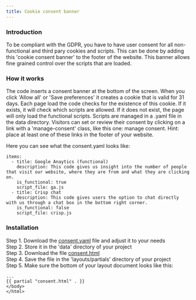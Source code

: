 ```yaml
---
title: Cookie consent banner
---
```


### Introduction

To be compliant with the GDPR, you have to have user consent for all non-functional and third pary cookies and scripts. This can be done by adding this 'cookie consent banner' to the footer of the website. This banner allows fine grained control over the scripts that are loaded.

### How it works

The code inserts a consent banner at the bottom of the screen. When you click 'Allow all' or 'Save preferences' it creates a cookie that is valid for 31 days. Each page load the code checks for the existence of this cookie. If it exists, it will check which scripts are allowed. If it does not exist, the page will only load the functional scripts. Scripts are managed in a .yaml file in the data directory. Visitors can set or review their consent by clicking on a link with a 'manage-consent' class, like this one: <a class="manage-consent">manage consent</a>. Hint: place at least one of these links in the footer of your website.

Here you can see what the consent.yaml looks like: 

```
items:
  - title: Google Anaytics (functional)
    description: This code gives us insight into the number of people that visit our website, where they are from and what they are clicking on.
    is_functional: true
    script_file: ga.js
  - title: Crisp chat
    description: This code gives users the option to chat directly with us through a chat box in the bottom right corner.
    is_functional: false
    script_file: crisp.js
```

### Installation

Step 1. Download the [consent.yaml](https://raw.githubusercontent.com/jhvanderschee/hugocodex/main/data/consent.yaml) file and adjust it to your needs
<br />Step 2. Store it in the 'data' directory of your project
<br />Step 3. Download the file [consent.html](https://raw.githubusercontent.com/jhvanderschee/hugocodex/main/layouts/partials/consent.html)
<br />Step 4. Save the file in the 'layouts/partials' directory of your project
<br />Step 5. Make sure the bottom of your layout document looks like this:

```
...
{{ partial "consent.html" . }}
</body>
</html>
```
